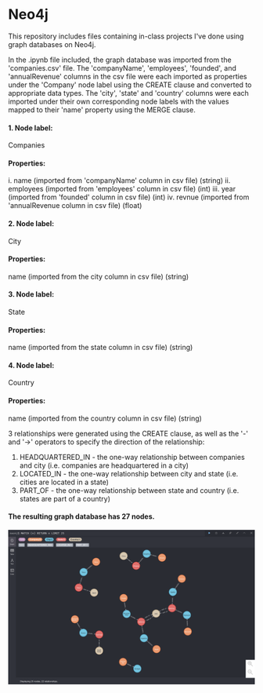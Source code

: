 # Neo4j
This repository includes files containing in-class projects I've done using graph databases on Neo4j.

In the .ipynb file included, the graph database was imported from the 'companies.csv' file. 
The 'companyName', 'employees', 'founded', and 'annualRevenue' columns in the csv file were each imported as properties under 
the 'Company' node label using the CREATE clause and converted to appropriate data types. The 'city', 'state' and 'country' columns
were each imported under their own corresponding node labels with the values mapped to their 'name' property using the MERGE clause.

#### 1. Node label:

Companies

#### Properties:

i. name (imported from 'companyName' column in csv file) (string)
ii. employees (imported from 'employees' column in csv file) (int)
iii. year (imported from 'founded' column in csv file) (int)
iv. revnue (imported from 'annualRevenue column in csv file) (float)

#### 2. Node label:

City

#### Properties:

name (imported from the city column in csv file) (string)

#### 3. Node label:

State

#### Properties:

name (imported from the state column in csv file) (string)

#### 4. Node label:

Country

#### Properties:
name (imported from the country column in csv file) (string)


3 relationships were generated using the CREATE clause, as well as the '-' and '->' operators to specify the direction of the relationship:
1. HEADQUARTERED_IN - the one-way relationship between companies and city (i.e. companies are headquartered in a city)
2. LOCATED_IN - the one-way relationship between city and state (i.e. cities are located in a state)
3. PART_OF - the one-way relationship between state and country (i.e. states are part of a country)

#### The resulting graph database has 27 nodes.

![alt text](https://github.com/ctahabee/Neo4j/blob/main/Tahabee_APAN5400_Graph_DB.png?raw=true)
